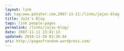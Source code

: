 ```yaml
---
layout: link
id: tag:www.patater.com,2007-11-11:/links/jajas-blog
title: JaJa's Blog
tags: link people-pages
permalink: /links/jajas-blog/
date: 2007-11-11 23:41:13
updated: 2010-12-19 03:36:44
uri: http://pageofrandom.wordpress.com/
---
```


